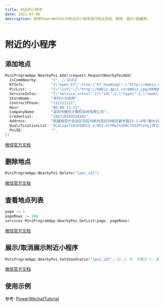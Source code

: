```yaml
---
title: 附近的小程序
date: 2021-07-06
description: 使用PowerWeChat对附近的小程序进行地点添加、删除、展示/隐藏等。
---
```


# 附近的小程序

## 添加地点

``` go
MiniProgramApp.NearbyPoi.Add(&request.RequestNearbyPoiAdd{
  IsCommNearby:      "1", //值固定
  KfInfo:            "{\"open_kf\":true,\"kf_headimg\":\"http://mmbiz.qpic.cn/mmbiz_jpg/kKMgNtnEfQzDKpLXYhgo3W3Gndl34gITqmP914zSwhajIEJzUPpx40P7R8fRe1QmicneQMhFzpZNhSLjrvU1pIA/0?wx_fmt=jpeg\",\"kf_name\":\"Harden\"}",
  PicList:           "{\"list\":[\"http://mmbiz.qpic.cn/mmbiz_jpg/kKMgNtnEfQzDKpLXYhgo3W3Gndl34gITqmP914zSwhajIEJzUPpx40P7R8fRe1QmicneQMhFzpZNhSLjrvU1pIA/0?wx_fmt=jpeg\",\"http://mmbiz.qpic.cn/mmbiz_jpg/kKMgNtnEfQzDKpLXYhgo3W3Gndl34gITRneE5FS9uYruXGMmrtmhsBySwddEWUGOibG8Ze2NT5E3Dyt79I0htNg/0?wx_fmt=jpeg\"]}",
  ServiceInfos:      "{\"service_infos\":[{\"id\":2,\"type\":1,\"name\":\"快递\",\"appid\":\"wx1373169e494e0c39\",\"path\":\"index\"},{\"id\":0,\"type\":2,\"name\":\"自定义\",\"appid\":\"wx1373169e494e0c39\",\"path\":\"index\"}]}",
  StoreName:         "羊村小马烧烤",
  ContractPhone:     "111111111",
  Hour:              "00:00-11:11",
  CompanyName:       "深圳市腾讯计算机系统有限公司",
  Credential:        "156718193518281",
  Address:           "新疆维吾尔自治区克拉玛依市克拉玛依区碧水路15-1-8号(碧水云天广场)",
  QualificationList: "3LaLzqiTrQcD20DlX_o-OV1-nlYMu7sdVAL7SV2PrxVyjZFZZmB3O6LPGaYXlZWq",
  PoiID:             "",
})
```

[微信官方文档](https://developers.weixin.qq.com/miniprogram/dev/api-backend/open-api/nearby-poi/nearbyPoi.add.html)

## 删除地点

``` go
MiniProgramApp.NearbyPoi.Delete("[poi_id]")
```

[微信官方文档](https://developers.weixin.qq.com/miniprogram/dev/api-backend/open-api/nearby-poi/nearbyPoi.delete.html)



## 查看地点列表

``` go
page := 1
pageRows := 100
services.MiniProgramApp.NearbyPoi.GetList(page, pageRows)
```

[微信官方文档](https://developers.weixin.qq.com/miniprogram/dev/api-backend/open-api/nearby-poi/nearbyPoi.getList.html)



## 展示/取消展示附近小程序

``` go
MiniProgramApp.NearbyPoi.SetShowStatus("[poi_id]", 1) // 0: 不展示 1: 展示
```

[微信官方文档](https://developers.weixin.qq.com/miniprogram/dev/api-backend/open-api/nearby-poi/nearbyPoi.setShowStatus.html)



## 使用示例

参考: [PowerWechatTutorial](https://github.com/ArtisanCloud/PowerWechatTutorial/blob/master/controllers/miniprogram/near-by-poi.go)

